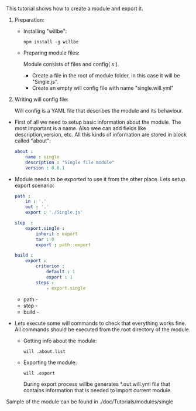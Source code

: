 This tutorial shows how to create a module and export it.

1. Preparation:

    - Installing "willbe":
        ```
        npm install -g willbe
        ```
    - Preparing module files:

        Module consists of files and config( s ).
        - Create a file in the root of module folder, in this case it will be "Single.js".
        - Create an empty will config file with name "single.will.yml"
2. Writing will config file:

    Will config is a YAML file that describes the module and its behaviour.

  - First of all we need to setup basic information about the module. The most important is a name.
    Also wee can add fields like description,version, etc. All this kinds of information are stored in block called "about":

    ``` yaml
    about :
        name : single
        description : "Single file module"
        version : 0.0.1
    ```
  - Module needs to be exported to use it from the other place. Lets setup export scenario:

    ``` yaml
    path :
        in : '.'
        out : '.'
        export : './Single.js'

    step  :
        export.single :
            inherit : export
            tar : 0
            export : path::export

    build :
        export :
            criterion :
                default : 1
                export : 1
            steps :
                - export.single
    ```

    - path -
    - step -
    - build -

  - Lets execute some will commands to check that everything works fine.
    All commands should be executed from the root directory of the module.
    - Getting info about the module:
        ```
        will .about.list
        ```
    - Exporting the module:
        ```
        will .export
        ```
      During export process willbe generates *.out.will.yml file that contains information that is needed to import current module.

Sample of the module can be found in ./doc/Tutorials/modules/single






